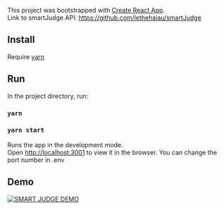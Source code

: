 This project was bootstrapped with [Create React App](https://github.com/facebook/create-react-app).<br />
Link to smartJudge API: https://github.com/lethehaiau/smartJudge

## Install
Require [yarn](https://yarnpkg.com/lang/en/docs/install/#debian-stable)

## Run
In the project directory, run:
### `yarn`
### `yarn start`

Runs the app in the development mode.<br />
Open [http://localhost:3001](http://localhost:3001) to view it in the browser.
You can change the port number in .env

## Demo
[![SMART JUDGE DEMO](https://img.youtube.com/vi/Y1FN9sPtCWw/0.jpg)](https://www.youtube.com/watch?v=Y1FN9sPtCWw)
